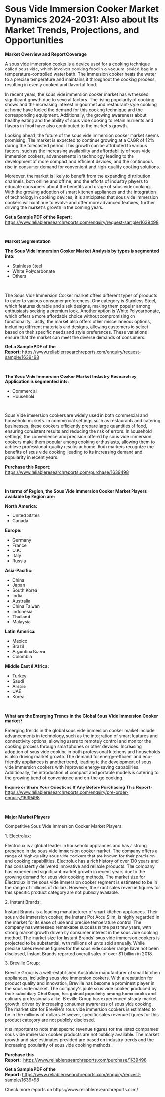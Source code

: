 <p><h1>Sous Vide Immersion Cooker Market Dynamics 2024-2031: Also about Its Market Trends, Projections, and Opportunities</h1></p><p><strong>Market Overview and Report Coverage</strong></p>
<p><p>A sous vide immersion cooker is a device used for a cooking technique called sous vide, which involves cooking food in a vacuum-sealed bag in a temperature-controlled water bath. The immersion cooker heats the water to a precise temperature and maintains it throughout the cooking process, resulting in evenly cooked and flavorful food.</p><p>In recent years, the sous vide immersion cooker market has witnessed significant growth due to several factors. The rising popularity of cooking shows and the increasing interest in gourmet and restaurant-style cooking at home have fueled the demand for this cooking technique and the corresponding equipment. Additionally, the growing awareness about healthy eating and the ability of sous vide cooking to retain nutrients and flavors in food have also contributed to the market's growth.</p><p>Looking ahead, the future of the sous vide immersion cooker market seems promising. The market is expected to continue growing at a CAGR of 12% during the forecasted period. This growth can be attributed to various factors, such as the increasing availability and affordability of sous vide immersion cookers, advancements in technology leading to the development of more compact and efficient devices, and the continuous rise in consumer demand for convenient and high-quality cooking solutions.</p><p>Moreover, the market is likely to benefit from the expanding distribution channels, both online and offline, and the efforts of industry players to educate consumers about the benefits and usage of sous vide cooking. With the growing adoption of smart kitchen appliances and the integration of technology in cooking devices, it is anticipated that sous vide immersion cookers will continue to evolve and offer more advanced features, further driving the market's growth in the coming years.</p></p>
<p><strong>Get a Sample PDF of the Report:</strong> <a href="https://www.reliableresearchreports.com/enquiry/request-sample/1639498">https://www.reliableresearchreports.com/enquiry/request-sample/1639498</a></p>
<p>&nbsp;</p>
<p><strong>Market Segmentation</strong></p>
<p><strong>The Sous Vide Immersion Cooker Market Analysis by types is segmented into:</strong></p>
<p><ul><li>Stainless Steel</li><li>White Polycarbonate</li><li>Others</li></ul></p>
<p>&nbsp;</p>
<p><p>The Sous Vide Immersion Cooker market offers different types of products to cater to various consumer preferences. One category is Stainless Steel, which features durable and sleek designs, making them popular among enthusiasts seeking a premium look. Another option is White Polycarbonate, which offers a more affordable choice without compromising on functionality. Lastly, the market also offers other miscellaneous options, including different materials and designs, allowing customers to select based on their specific needs and style preferences. These variations ensure that the market can meet the diverse demands of consumers.</p></p>
<p><strong>Get a Sample PDF of the Report:</strong>&nbsp;<a href="https://www.reliableresearchreports.com/enquiry/request-sample/1639498">https://www.reliableresearchreports.com/enquiry/request-sample/1639498</a></p>
<p>&nbsp;</p>
<p><strong>The Sous Vide Immersion Cooker Market Industry Research by Application is segmented into:</strong></p>
<p><ul><li>Commercial</li><li>Household</li></ul></p>
<p>&nbsp;</p>
<p><p>Sous Vide immersion cookers are widely used in both commercial and household markets. In commercial settings such as restaurants and catering businesses, these cookers efficiently prepare large quantities of food, ensuring consistent results and reducing the risk of errors. In household settings, the convenience and precision offered by sous vide immersion cookers make them popular among cooking enthusiasts, allowing them to achieve professional-quality results at home. Both markets recognize the benefits of sous vide cooking, leading to its increasing demand and popularity in recent years.</p></p>
<p><strong>Purchase this Report:</strong>&nbsp; <a href="https://www.reliableresearchreports.com/purchase/1639498">https://www.reliableresearchreports.com/purchase/1639498</a></p>
<p>&nbsp;</p>
<p><strong>In terms of Region, the Sous Vide Immersion Cooker Market Players available by Region are:</strong></p>
<p>
    <p> <strong> North America: </strong>
        <ul>
            <li>United States</li>
            <li>Canada</li>
        </ul>
        </p> 
    <p> <strong> Europe: </strong>
        <ul>
            <li>Germany</li>
            <li>France</li>
            <li>U.K.</li>
            <li>Italy</li>
            <li>Russia</li>
        </ul>
        </p> 
    <p> <strong> Asia-Pacific: </strong>
        <ul>
            <li>China</li>
            <li>Japan</li>
            <li>South Korea</li>
            <li>India</li>
            <li>Australia</li>
            <li>China Taiwan</li>
            <li>Indonesia</li>
            <li>Thailand</li>
            <li>Malaysia</li>
        </ul>
        </p> 
    <p> <strong> Latin America: </strong>
        <ul>
            <li>Mexico</li>
            <li>Brazil</li>
            <li>Argentina Korea</li>
            <li>Colombia</li>
        </ul>
        </p> 
    <p> <strong> Middle East & Africa: </strong>
        <ul>
            <li>Turkey</li>
            <li>Saudi</li>
            <li>Arabia</li>
            <li>UAE</li>
            <li>Korea</li>
        </ul>
    </p>
    </p>
<p>&nbsp;</p>
<p><strong>What are the Emerging Trends in the Global Sous Vide Immersion Cooker market?</strong></p>
<p><p>Emerging trends in the global sous vide immersion cooker market include advancements in technology, such as the integration of smart features and connectivity options, allowing users to remotely control and monitor the cooking process through smartphones or other devices. Increasing adoption of sous vide cooking in both professional kitchens and households is also driving market growth. The demand for energy-efficient and eco-friendly appliances is another trend, leading to the development of sous vide immersion cookers with improved energy-saving capabilities. Additionally, the introduction of compact and portable models is catering to the growing trend of convenience and on-the-go cooking.</p></p>
<p><strong>Inquire or Share Your Questions If Any Before Purchasing This Report</strong>- <a href="https://www.reliableresearchreports.com/enquiry/pre-order-enquiry/1639498">https://www.reliableresearchreports.com/enquiry/pre-order-enquiry/1639498</a></p>
<p>&nbsp;</p>
<p><strong>Major Market Players</strong></p>
<p><p>Competitive Sous Vide Immersion Cooker Market Players:</p><p>1. Electrolux:</p><p>Electrolux is a global leader in household appliances and has a strong presence in the sous vide immersion cooker market. The company offers a range of high-quality sous vide cookers that are known for their precision and cooking capabilities. Electrolux has a rich history of over 100 years and has consistently delivered innovative and reliable products. The company has experienced significant market growth in recent years due to the growing demand for sous vide cooking methods. The market size for Electrolux in the sous vide immersion cooker segment is estimated to be in the range of millions of dollars. However, the exact sales revenue figures for this specific product category are not publicly available.</p><p>2. Instant Brands:</p><p>Instant Brands is a leading manufacturer of smart kitchen appliances. Their sous vide immersion cooker, the Instant Pot Accu Slim, is highly regarded in the market for its ease of use and precise temperature control. The company has witnessed remarkable success in the past few years, with strong market growth driven by consumer interest in the sous vide cooking method. The market size for Instant Brands' sous vide immersion cookers is projected to be substantial, with millions of units sold annually. While precise sales revenue figures for the sous vide cooker range have not been disclosed, Instant Brands reported overall sales of over $1 billion in 2018.</p><p>3. Breville Group:</p><p>Breville Group is a well-established Australian manufacturer of small kitchen appliances, including sous vide immersion cookers. With a reputation for product quality and innovation, Breville has become a prominent player in the sous vide market. The company's joule sous vide cooker, produced by their subsidiary ChefSteps, has gained popularity among home cooks and culinary professionals alike. Breville Group has experienced steady market growth, driven by increasing consumer awareness of sous vide cooking. The market size for Breville's sous vide immersion cookers is estimated to be in the millions of dollars. However, specific sales revenue figures for this product category are not publicly disclosed.</p><p>It is important to note that specific revenue figures for the listed companies' sous vide immersion cooker products are not publicly available. The market growth and size estimates provided are based on industry trends and the increasing popularity of sous vide cooking methods.</p></p>
<p><strong>Purchase this Report:</strong>&nbsp;&nbsp;<a href="https://www.reliableresearchreports.com/purchase/1639498">https://www.reliableresearchreports.com/purchase/1639498</a></p>
<p></p>
<p><strong>Get a Sample PDF of the Report:</strong>&nbsp;<a href="https://www.reliableresearchreports.com/enquiry/request-sample/1639498">https://www.reliableresearchreports.com/enquiry/request-sample/1639498</a></p>
<p>Check more reports on https://www.reliableresearchreports.com/</p>